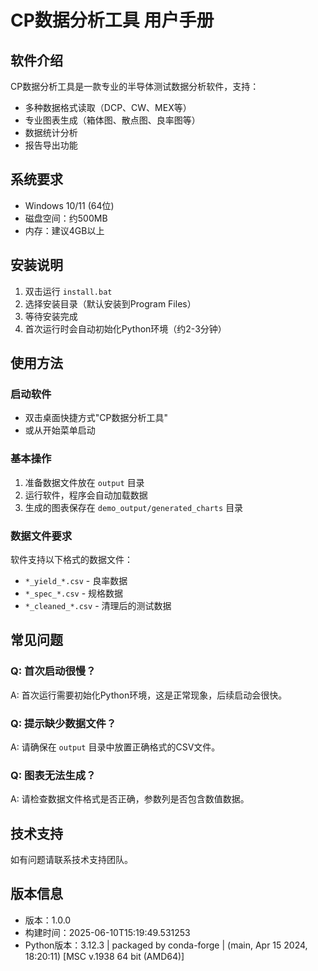 # CP数据分析工具 用户手册

## 软件介绍

CP数据分析工具是一款专业的半导体测试数据分析软件，支持：
- 多种数据格式读取（DCP、CW、MEX等）
- 专业图表生成（箱体图、散点图、良率图等）
- 数据统计分析
- 报告导出功能

## 系统要求

- Windows 10/11 (64位)
- 磁盘空间：约500MB
- 内存：建议4GB以上

## 安装说明

1. 双击运行 `install.bat`
2. 选择安装目录（默认安装到Program Files）
3. 等待安装完成
4. 首次运行时会自动初始化Python环境（约2-3分钟）

## 使用方法

### 启动软件
- 双击桌面快捷方式"CP数据分析工具"
- 或从开始菜单启动

### 基本操作
1. 准备数据文件放在 `output` 目录
2. 运行软件，程序会自动加载数据
3. 生成的图表保存在 `demo_output/generated_charts` 目录

### 数据文件要求
软件支持以下格式的数据文件：
- `*_yield_*.csv` - 良率数据
- `*_spec_*.csv` - 规格数据  
- `*_cleaned_*.csv` - 清理后的测试数据

## 常见问题

### Q: 首次启动很慢？
A: 首次运行需要初始化Python环境，这是正常现象，后续启动会很快。

### Q: 提示缺少数据文件？
A: 请确保在 `output` 目录中放置正确格式的CSV文件。

### Q: 图表无法生成？
A: 请检查数据文件格式是否正确，参数列是否包含数值数据。

## 技术支持

如有问题请联系技术支持团队。

## 版本信息

- 版本：1.0.0
- 构建时间：2025-06-10T15:19:49.531253
- Python版本：3.12.3 | packaged by conda-forge | (main, Apr 15 2024, 18:20:11) [MSC v.1938 64 bit (AMD64)]
